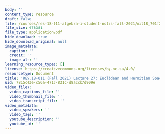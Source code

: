 ```yaml
---
body: ''
content_type: resource
draft: false
file: /courses/res-18-011-algebra-i-student-notes-fall-2021/mit18_701f21_lect27.pdf
file_size: 478381
file_type: application/pdf
hide_download: true
hide_download_original: null
image_metadata:
  caption: ''
  credit: ''
  image-alt: ''
learning_resource_types: []
license: https://creativecommons.org/licenses/by-nc-sa/4.0/
resourcetype: Document
title: 'RES.18-011 (Fall 2021) Lecture 27: Euclidean and Hermitian Spaces '
uid: 7815c43e-c56a-471d-831c-d8accb7d909e
video_files:
  video_captions_file: ''
  video_thumbnail_file: ''
  video_transcript_file: ''
video_metadata:
  video_speakers: ''
  video_tags: ''
  youtube_description: ''
  youtube_id: ''
---
```

